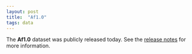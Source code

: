 ```yaml
---
layout: post
title:  "Af1.0"
tags: data
---
```


The <strong>Af1.0</strong> dataset was publicly released today. See
the [release
notes](https://malariagen.github.io/vector-data/af1/af1.0.html) for
more information.


